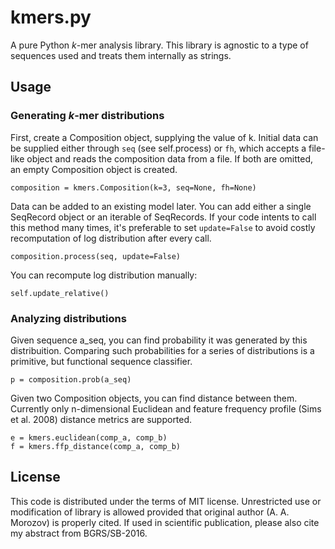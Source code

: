 # kmers.py

A pure Python *k*-mer analysis library.
This library is agnostic to a type of sequences used and treats them
internally as strings.

## Usage

### Generating *k*-mer distributions

First, create a Composition object, supplying the value of k.
Initial data can be supplied either through `seq` (see self.process) or
`fh`, which accepts a file-like object and reads the composition data
from a file. If both are omitted, an empty Composition object is
created.

    composition = kmers.Composition(k=3, seq=None, fh=None)

Data can be added to an existing model later. You can add either a
single SeqRecord object or an iterable of SeqRecords.
If your code intents to call this method many times, it's preferable to set `update=False` to avoid costly
recomputation of log distribution after every call.

    composition.process(seq, update=False)

You can recompute log distribution manually:

    self.update_relative()


### Analyzing distributions
Given sequence a_seq, you can find probability it was generated by this distribuition.
Comparing such probabilities for a series of distributions is a primitive,
but functional sequence classifier.

    p = composition.prob(a_seq)

Given two Composition objects, you can find distance between them. Currently only n-dimensional Euclidean  and
feature frequency profile (Sims et al. 2008) distance metrics are supported.

    e = kmers.euclidean(comp_a, comp_b)
    f = kmers.ffp_distance(comp_a, comp_b)

## License
This code is distributed under the terms of MIT license.
Unrestricted use or modification of library is allowed provided that original author (A. A. Morozov) is properly cited.
If used in scientific publication, please also cite my abstract from BGRS/SB-2016.
